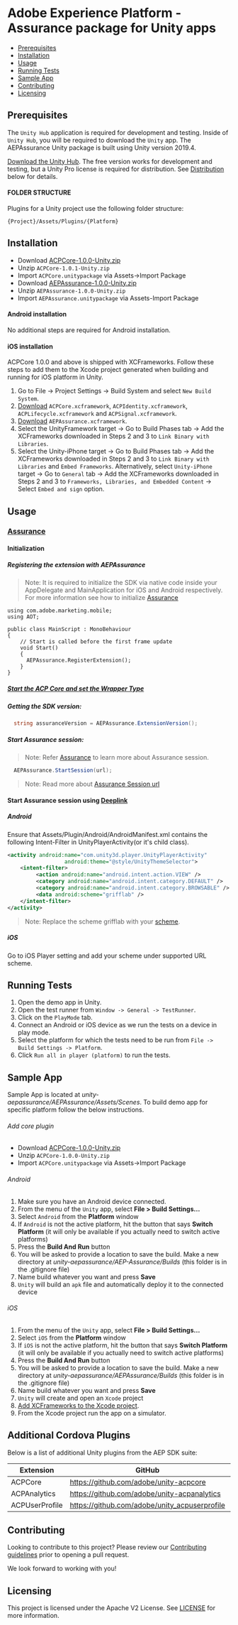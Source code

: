 # Adobe Experience Platform - Assurance package for Unity apps

- [Prerequisites](#prerequisites)
- [Installation](#installation)
- [Usage](#usage)
- [Running Tests](#running-tests)
- [Sample App](#sample-app)
- [Contributing](#contributing)
- [Licensing](#licensing)

## Prerequisites

The `Unity Hub` application is required for development and testing. Inside of `Unity Hub`, you will be required to download the `Unity` app. The AEPAssurance Unity package is built using Unity version 2019.4.

[Download the Unity Hub](http://unity3d.com/unity/download). The free version works for development and testing, but a Unity Pro license is required for distribution. See [Distribution](#distribution) below for details.

#### FOLDER STRUCTURE
Plugins for a Unity project use the following folder structure:

`{Project}/Assets/Plugins/{Platform}`

## Installation

- Download [ACPCore-1.0.0-Unity.zip](https://github.com/adobe/unity-acpcore/tree/master/bin/ACPCore-1.0.1-Unity.zip) 
- Unzip `ACPCore-1.0.1-Unity.zip`
- Import `ACPCore.unitypackage` via Assets->Import Package
- Download [AEPAssurance-1.0.0-Unity.zip](https://github.com/adobe/unity-aepassurance/tree/master/bin/AEPAssurance-1.0.0-Unity.zip) 
- Unzip `AEPAssurance-1.0.0-Unity.zip`
- Import `AEPAssurance.unitypackage` via Assets-Import Package

#### Android installation
No additional steps are required for Android installation.

#### iOS installation
ACPCore 1.0.0 and above is shipped with XCFrameworks. Follow these steps to add them to the Xcode project generated when building and running for iOS platform in Unity.
1. Go to File -> Project Settings -> Build System and select `New Build System`.
2. [Download](https://github.com/Adobe-Marketing-Cloud/acp-sdks/tree/master/iOS/ACPCore) `ACPCore.xcframework`, `ACPIdentity.xcframework`, `ACPLifecycle.xcframework` and `ACPSignal.xcframework`.
3. [Download](https://github.com/Adobe-Marketing-Cloud/acp-sdks/tree/master/iOS/AEPAssurance) `AEPAssurance.xcframework`.
4. Select the UnityFramework target -> Go to Build Phases tab -> Add the XCFrameworks downloaded in Steps 2 and 3 to `Link Binary with Libraries`.
5. Select the Unity-iPhone target -> Go to Build Phases tab -> Add the XCFrameworks downloaded in Steps 2 and 3 to `Link Binary with Libraries` and `Embed Frameworks`. Alternatively, select `Unity-iPhone` target -> Go to `General` tab -> Add the XCFrameworks downloaded in Steps 2 and 3 to `Frameworks, Libraries, and Embedded Content` -> Select `Embed and sign` option.

## Usage

### [Assurance](https://aep-sdks.gitbook.io/docs/beta/project-assurance)

#### Initialization

##### Registering the extension with AEPAssurance
> Note: It is required to initialize the SDK via native code inside your AppDelegate and MainApplication for iOS and Android respectively. For more information see how to initialize [Assurance](https://aep-sdks.gitbook.io/docs/beta/project-assurance/set-up-project-assurance#add-project-assurance-extension-to-your-app)
```
using com.adobe.marketing.mobile;
using AOT;

public class MainScript : MonoBehaviour
{
    // Start is called before the first frame update
    void Start()
    {   
      AEPAssurance.RegisterExtension();
    }
}
```

##### [Start the ACP Core and set the Wrapper Type](https://github.com/adobe/unity-acpcore#core)

##### Getting the SDK version:
```cs
  string assuranceVersion = AEPAssurance.ExtensionVersion();
```

##### Start Assurance session:
> Note: Refer [Assurance](https://aep-sdks.gitbook.io/docs/beta/project-assurance/set-up-project-assurance#add-project-assurance-extension-to-your-app) to learn more about Assurance session.
```cs
  AEPAssurance.StartSession(url);
```
> Note: Read more about [Assurance Session url](https://aep-sdks.gitbook.io/docs/beta/project-assurance/using-project-assurance#connecting-to-a-session)

#### Start Assurance session using [Deeplink](https://aep-sdks.gitbook.io/docs/beta/project-assurance/using-project-assurance#connecting-to-a-session)

##### Android
Ensure that Assets/Plugin/Android/AndroidManifest.xml contains the following Intent-Filter in UnityPlayerActivity(or it's child class).
```xml
<activity android:name="com.unity3d.player.UnityPlayerActivity"
                  android:theme="@style/UnityThemeSelector">
    <intent-filter>
         <action android:name="android.intent.action.VIEW" />
         <category android:name="android.intent.category.DEFAULT" />
         <category android:name="android.intent.category.BROWSABLE" />
         <data android:scheme="grifflab" />
    </intent-filter>
</activity>    
```
> Note: Replace the scheme grifflab with your [scheme](https://aep-sdks.gitbook.io/docs/beta/project-assurance/using-project-assurance#creating-sessions).

##### iOS
Go to iOS Player setting and add your scheme under supported URL scheme.

## Running Tests
1. Open the demo app in Unity.
2. Open the test runner from `Window -> General -> TestRunner`.
3. Click on the `PlayMode` tab.
4. Connect an Android or iOS device as we run the tests on a device in play mode.
5. Select the platform for which the tests need to be run from `File -> Build Settings -> Platform`. 
5. Click `Run all in player (platform)` to run the tests.

## Sample App
Sample App is located at *unity-aepassurance/AEPAssurance/Assets/Scenes*.
To build demo app for specific platform follow the below instructions.

###### Add core plugin
- Download [ACPCore-1.0.0-Unity.zip](https://github.com/adobe/unity-acpcore/tree/master/bin/ACPCore-1.0.0-Unity.zip) 
- Unzip `ACPCore-1.0.0-Unity.zip`
- Import `ACPCore.unitypackage` via Assets->Import Package

###### Android
1. Make sure you have an Android device connected.
2. From the menu of the `Unity` app, select __File > Build Settings...__
3. Select `Android` from the __Platform__ window
4. If `Android` is not the active platform, hit the button that says __Switch Platform__ (it will only be available if you actually need to switch active platforms)
5. Press the __Build And Run__ button
6. You will be asked to provide a location to save the build. Make a new directory at *unity-aepassurance/AEP-Assurance/Builds* (this folder is in the .gitignore file)
7. Name build whatever you want and press __Save__
8. `Unity` will build an `apk` file and automatically deploy it to the connected device

###### iOS
1. From the menu of the `Unity` app, select __File > Build Settings...__
2. Select `iOS` from the __Platform__ window
3. If `iOS` is not the active platform, hit the button that says __Switch Platform__ (it will only be available if you actually need to switch active platforms)
4. Press the __Build And Run__ button
5. You will be asked to provide a location to save the build. Make a new directory at *unity-aepassurance/AEPAssurance/Builds* (this folder is in the .gitignore file)
6. Name build whatever you want and press __Save__
7. `Unity` will create and open an `Xcode` project
8. [Add XCFrameworks to the Xcode project](#ios-installation).
9. From the Xcode project run the app on a simulator.

## Additional Cordova Plugins

Below is a list of additional Unity plugins from the AEP SDK suite:

| Extension | GitHub | Unity Package |
|-----------|--------|-----|
| ACPCore | https://github.com/adobe/unity-acpcore | [ACPCore](https://github.com/adobe/unity-acpcore/blob/master/bin/ACPCore-1.0.1-Unity.zip)
| ACPAnalytics | https://github.com/adobe/unity-acpanalytics | [ACPAnalytics](https://github.com/adobe/unity-acpanalytics/blob/master/bin/ACPAnalytics-1.0.0-Unity.zip)
| ACPUserProfile | https://github.com/adobe/unity_acpuserprofile | [ACPUserProfile](https://github.com/adobe/unity_acpuserprofile/blob/master/bin/ACPUserProfile-1.0.0-Unity.zip)

## Contributing

Looking to contribute to this project? Please review our [Contributing guidelines](.github/CONTRIBUTING.md) prior to opening a pull request.  

We look forward to working with you!

## Licensing
This project is licensed under the Apache V2 License. See [LICENSE](LICENSE) for more information.
